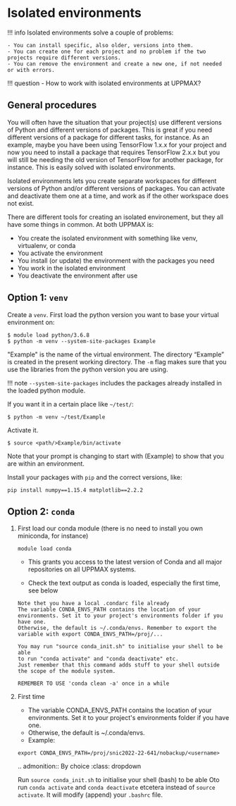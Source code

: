 # Isolated environments

!!! info
    Isolated environments solve a couple of problems:

    - You can install specific, also older, versions into them.
    - You can create one for each project and no problem if the two projects require different versions.
    - You can remove the environment and create a new one, if not needed or with errors.
   
!!! question
    - How to work with isolated environments at UPPMAX?

## General procedures   

You will often have the situation that your project(s) use different versions
of Python and different versions of packages. This is great if you need
different versions of a package for different tasks, for instance. As an
example, maybe you have been using TensorFlow 1.x.x for your project and now
you need to install a package that requires TensorFlow 2.x.x but you will still
be needing the old version of TensorFlow for another package, for instance.
This is easily solved with isolated environments.

Isolated environments lets you create separate workspaces for different
versions of Python and/or different versions of packages. You can activate and
deactivate them one at a time, and work as if the other workspace does not
exist.

There are different tools for creating an isolated environement, but they all
have some things in common. At both UPPMAX is:

- You create the isolated environment with something like venv, virtualenv, or
  conda
- You activate the environment
- You install (or update) the environment with the packages you need
- You work in the isolated environment
- You deactivate the environment after use 

## Option 1: `venv`


Create a ``venv``. First load the python version you want to base your virtual
environment on:

```
$ module load python/3.6.8
$ python -m venv --system-site-packages Example
```

"Example" is the name of the virtual environment. The directory “Example” is
created in the present working directory. The ``-m`` flag makes sure that you
use the libraries from the python version you are using.

!!! note
    ``--system-site-packages`` includes the packages already installed in the loaded python module.

If you want it in a certain place like `~/test/`:

```
$ python -m venv ~/test/Example 
```

Activate it.

```
$ source <path/>Example/bin/activate
```

Note that your prompt is changing to start with (Example) to show that you are
within an environment.

Install your packages with ``pip`` and the correct versions, like:

```
pip install numpy==1.15.4 matplotlib==2.2.2
```


## Option 2: `conda`



1. First load our conda module (there is no need to install you own miniconda,
   for instance)
    ```
    module load conda
    ```
    
    * This grants you access to the latest version of Conda and all major
    repositories on all UPPMAX systems.

    * Check the text output as conda is loaded, especially the first time, see
    below

    ```
    Note thet you have a local .condarc file already
    The variable CONDA_ENVS_PATH contains the location of your environments. Set it to your project's environments folder if you have one.
    Otherwise, the default is ~/.conda/envs. Remember to export the variable with export CONDA_ENVS_PATH=/proj/...

    You may run "source conda_init.sh" to initialise your shell to be able
    to run "conda activate" and "conda deactivate" etc.
    Just remember that this command adds stuff to your shell outside the scope of the module system.

    REMEMBER TO USE 'conda clean -a' once in a while
    ```

2. First time
    * The variable CONDA_ENVS_PATH contains the location of your environments.
    Set it to your project's environments folder if you have one.
    * Otherwise, the default is ~/.conda/envs. 
    * Example:

    ```
    export CONDA_ENVS_PATH=/proj/snic2022-22-641/nobackup/<username>
    ```

    .. admonition:: By choice
    :class: dropdown

    Run ``source conda_init.sh`` to initialise your shell (bash) to be able
    Oto run ``conda activate`` and ``conda deactivate`` etcetera instead of
    ``source activate``. It will modify (append) your ``.bashrc`` file.
